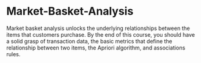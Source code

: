 # Market-Basket-Analysis
Market basket analysis unlocks the underlying relationships between the items that customers purchase. By the end of this course, you should have a solid grasp of transaction data, the basic metrics that define the relationship between two items, the Apriori algorithm, and associations rules.
